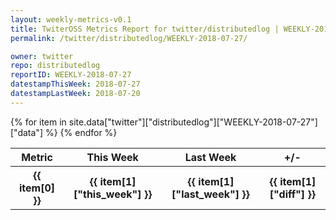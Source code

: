 ```yaml
---
layout: weekly-metrics-v0.1
title: TwiterOSS Metrics Report for twitter/distributedlog | WEEKLY-2018-07-27
permalink: /twitter/distributedlog/WEEKLY-2018-07-27/

owner: twitter
repo: distributedlog
reportID: WEEKLY-2018-07-27
datestampThisWeek: 2018-07-27
datestampLastWeek: 2018-07-20
---
```


<table style="width: 100%">
    <tr>
        <th>Metric</th>
        <th>This Week</th>
        <th>Last Week</th>
        <th>+/-</th>
    </tr>
    {% for item in site.data["twitter"]["distributedlog"]["WEEKLY-2018-07-27"]["data"] %}
    <tr>
        <th>{{ item[0] }}</th>
        <th>{{ item[1]["this_week"] }}</th>
        <th>{{ item[1]["last_week"] }}</th>
        <th>{{ item[1]["diff"] }}</th>
    </tr>
    {% endfor %}
</table>

